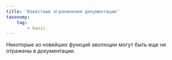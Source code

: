 ```yaml
---
title: 'Известные ограничения документации'
taxonomy:
    tag:
        - basic
---
```


Некоторые из новейших функций эволюции могут быть еще не отражены в документации.
